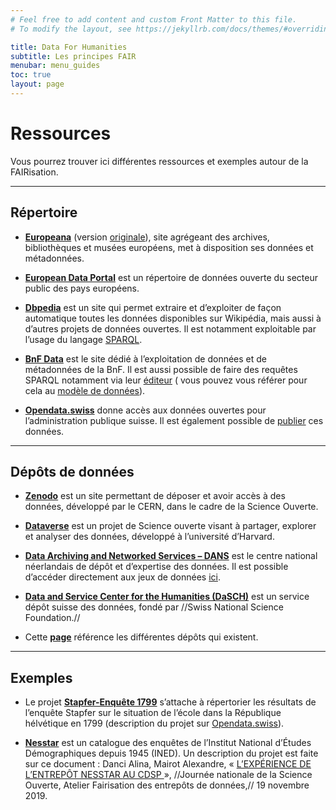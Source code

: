 ```yaml
---
# Feel free to add content and custom Front Matter to this file.
# To modify the layout, see https://jekyllrb.com/docs/themes/#overriding-theme-defaults

title: Data For Humanities
subtitle: Les principes FAIR
menubar: menu_guides
toc: true
layout: page
---
```


# Ressources

Vous pourrez trouver ici différentes ressources et exemples autour de la FAIRisation.

----------------------------------

## Répertoire

  * **[Europeana](https://www.europeana.eu/fr?utm_source=new-website&utm_source=old-website&utm_medium=button&utm_medium=button)** (version [originale](https://classic.europeana.eu/portal/fr?utm_source=new-website&utm_medium=button)), site agrégeant des archives, bibliothèques et musées européens, met à disposition ses données et métadonnées.

  * **[European Data Portal](https://www.europeandataportal.eu/en)** est un répertoire de données ouverte du secteur public des pays européens.

  * **[Dbpedia](https://www.dbpedia.org/)** est un site qui permet extraire et d’exploiter de façon automatique toutes les données disponibles sur Wikipédia, mais aussi à d’autres projets de données ouvertes. Il est notamment exploitable par l’usage du langage [SPARQL](https://www.dbpedia.org/resources/sparql/).

  * **[BnF Data](https://data.bnf.fr/)** est le site dédié à l’exploitation de données et de métadonnées de la BnF. Il est aussi possible de faire des requêtes SPARQL notamment via leur [éditeur](https://data.bnf.fr/sparql/) ( vous pouvez vous référer pour cela au [modèle de données](https://data.bnf.fr/fr/opendata)).

  * **[Opendata.swiss](https://opendata.swiss/fr)** donne accès aux données ouvertes pour l’administration publique suisse. Il est également possible de [publier](https://handbook.opendata.swiss/fr/) ces données.

-----------------

## Dépôts de données

  * **[Zenodo](https://zenodo.org/)** est un site permettant de déposer et avoir accès à des données, développé par le CERN, dans le cadre de la Science Ouverte.

  * **[Dataverse](https://dataverse.org/)** est un projet de Science ouverte visant à partager, explorer et analyser des données, développé à l’université d’Harvard.

  * **[Data Archiving and Networked Services – DANS](https://dans.knaw.nl/en)** est le centre national néerlandais de dépôt et d’expertise des données. Il est possible d’accéder directement aux jeux de données [ici](https://www.narcis.nl/search/coll/dataset/Language/EN).

  * **[Data and Service Center for the Humanities (DaSCH)](https://dasch.swiss/)** est un service dépôt suisse des données, fondé par //Swiss National Science Foundation.//

  * Cette **[page](https://openscience.hes-so.ch/fr/archiver-donnees-recherche-14819.html)** référence les différentes dépôts qui existent.

  ----------

## Exemples

  * Le projet **[Stapfer-Enquête 1799](https://stapferenquete.ch/)** s’attache à répertorier les résultats de l’enquête Stapfer sur le situation de l’école dans la République hélvétique en 1799 (description du projet sur [ Opendata.swiss](https://opendata.swiss/fr/dataset/stapfer-enquete-schule-in-der-schweiz-1799)).

  * **[Nesstar](http://nesstar.ined.fr/webview/)** est un catalogue des enquêtes de l’Institut National d’Études Démographiques depuis 1945 (INED). Un description du projet est faite sur ce document : Danci Alina, Mairot Alexandre, « [L’EXPÉRIENCE DE L’ENTREPÔT NESSTAR ](https://jnso2019.sciencesconf.org/data/pages/Experience_Nesstar_cdsp_Alexandre_Mairot.pdf)[AU CDSP ](https://jnso2019.sciencesconf.org/data/pages/Experience_Nesstar_cdsp_Alexandre_Mairot.pdf)», //Journée nationale de la Science Ouverte, Atelier Fairisation des entrepôts de données,// 19 novembre 2019.